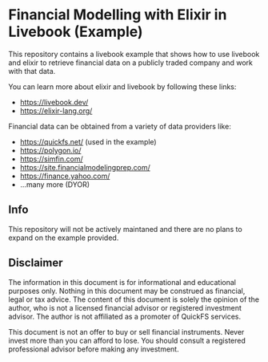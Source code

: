# Financial Modelling with Elixir in Livebook (Example)

This repository contains a livebook example that shows how
to use livebook and elixir to retrieve financial data on a 
publicly traded company and work with that data.

You can learn more about elixir and livebook by following 
these links:
* https://livebook.dev/
* https://elixir-lang.org/

Financial data can be obtained from a variety of data providers like:
* https://quickfs.net/ (used in the example)
* https://polygon.io/
* https://simfin.com/
* https://site.financialmodelingprep.com/
* https://finance.yahoo.com/
* ...many more (DYOR)

## Info 
This repository will not be actively maintaned and there are
no plans to expand on the example provided.

## Disclaimer 
The information in this document is for informational and educational purposes only. Nothing in this document may be construed as financial, legal or tax advice. The content of this document is solely the opinion of the author, who is not a licensed financial advisor or registered investment advisor. The author is not affiliated as a promoter of QuickFS services.

This document is not an offer to buy or sell financial instruments. Never invest more than you can afford to lose. You should consult a registered professional advisor before making any investment.

